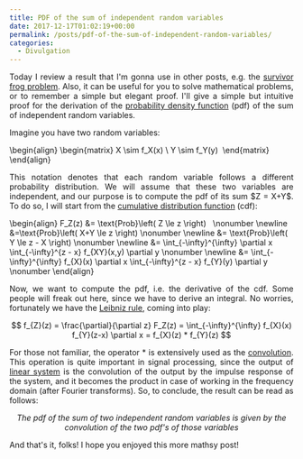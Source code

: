 ```yaml
---
title: PDF of the sum of independent random variables
date: 2017-12-17T01:02:19+00:00
permalink: /posts/pdf-of-the-sum-of-independent-random-variables/
categories:
  - Divulgation
---
```


<p style="text-align: justify;">
  Today I review a result that I'm gonna use in other posts, e.g. the <a href="/posts/the-survivor-frog/">survivor frog problem</a>. Also, it can be useful for you to solve mathematical problems, or to remember a simple but elegant proof. I'll give a simple but intuitive proof for the derivation of the <a href="https://en.wikipedia.org/wiki/Probability_density_function">probability density function</a> (pdf) of the sum of independent random variables.
</p>

Imagine you have two random variables:

\begin{align}
\begin{matrix}
X \sim f_X(x) \\ Y \sim f_Y(y) 
\end{matrix}
\end{align}

<p style="text-align: justify;">
  This notation denotes that each random variable follows a different probability distribution. We will assume that these two variables are independent, and our purpose is to compute the pdf of its sum $Z = X+Y$. To do so, I will start from the <a href="https://en.wikipedia.org/wiki/Cumulative_distribution_function">cumulative distribution function</a> (cdf):
</p>

\begin{align}
F_Z(z) &= \text{Prob}\left( Z \le z \right)   \nonumber \newline
&=\text{Prob}\left( X+Y \le z \right) \nonumber \newline &= \text{Prob}\left( Y \le z - X \right) \nonumber \newline
&= \int_{-\infty}^{\infty}  \partial x \int_{-\infty}^{z - x}  f_{XY}(x,y) \partial y \nonumber \newline
&= \int_{-\infty}^{\infty} f_{X}(x) \partial x \int_{-\infty}^{z - x}  f_{Y}(y) \partial y \nonumber
\end{align}


<p style="text-align: justify;">
  Now, we want to compute the pdf, i.e. the derivative of the cdf. Some people will freak out here, since we have to derive an integral. No worries, fortunately we have the <a href="https://en.wikipedia.org/wiki/Leibniz_integral_rule">Leibniz rule</a>, coming into play:
</p>

$$
f_{Z}(z) = \frac{\partial}{\partial z} F_Z(z) = \int_{-\infty}^{\infty} f_{X}(x) f_{Y}(z-x) \partial x = f_{X}(z) * f_{Y}(z)
$$

<p style="text-align: justify;">
  For those not familiar, the operator * is extensively used as the <a href="https://en.wikipedia.org/wiki/Convolution">convolution</a>. This operation is quite important in signal processing, since the output of <a href="https://en.wikipedia.org/wiki/Linear_time-invariant_theory">linear system</a> is the convolution of the output by the impulse response of the system, and it becomes the product in case of working in the frequency domain (after Fourier transforms). So, to conclude, the result can be read as follows:
</p>

<p style="text-align: center;">
  <em>The pdf of the sum of two independent random variables is given by the<br /> convolution of the two pdf's of those variables</em>
</p>

<p style="text-align: justify;">
  And that's it, folks! I hope you enjoyed this more mathsy post!
</p>
